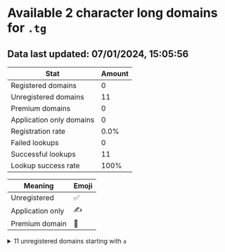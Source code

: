 # Available 2 character long domains for `.tg`

## Data last updated: 07/01/2024, 15:05:56

|Stat|Amount|
|--|--|
|Registered domains|0|
|Unregistered domains|11|
|Premium domains|0|
|Application only domains|0|
|Registration rate|0.0%|
|Failed lookups|0|
|Successful lookups|11|
|Lookup success rate|100%|


|Meaning|Emoji|
|--|--|
|Unregistered|:white_check_mark:|
|Application only|:writing_hand:|
|Premium domain|:gem:|

<details>
<summary>11 unregistered domains starting with <bold><code>a</code></bold></summary>

|Type|Domain|
|--|--|
|:white_check_mark:|`aa.tg`|
|:white_check_mark:|`ab.tg`|
|:white_check_mark:|`ac.tg`|
|:white_check_mark:|`ad.tg`|
|:white_check_mark:|`ae.tg`|
|:white_check_mark:|`af.tg`|
|:white_check_mark:|`ag.tg`|
|:white_check_mark:|`ah.tg`|
|:white_check_mark:|`ai.tg`|
|:white_check_mark:|`aj.tg`|
|:white_check_mark:|`ak.tg`|
</details>